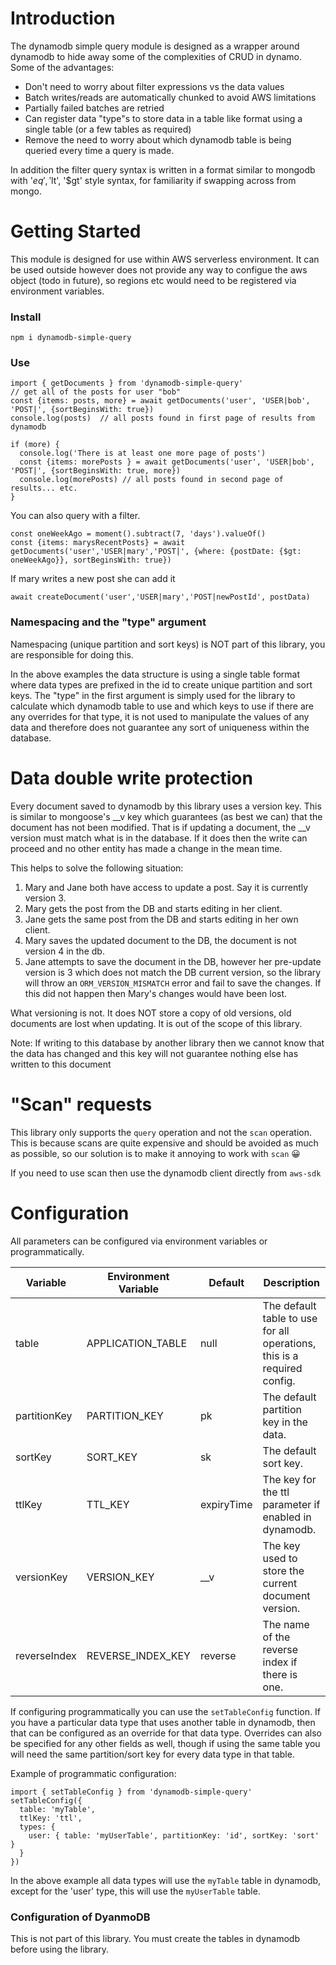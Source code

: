 # Introduction
The dynamodb simple query module is designed as a 
wrapper around dynamodb to hide away some of the complexities
of CRUD in dynamo. 
Some of the advantages:
* Don't need to worry about filter expressions vs the data values
* Batch writes/reads are automatically chunked to avoid AWS limitations
* Partially failed batches are retried
* Can register data "type"s to store data in a table like format using a single table (or a few tables as required)
* Remove the need to worry about which dynamodb table is being queried every time a query is made.

In addition the filter query syntax is written in a format similar to mongodb
with '$eq', '$lt', '$gt' style syntax, for familiarity if swapping across from mongo.

# Getting Started
This module is designed for use within AWS serverless environment. It can be used outside however does not provide any way to configue the 
aws object (todo in future), so regions etc would need to be registered via environment variables.

### Install 
```
npm i dynamodb-simple-query
```

### Use
```
import { getDocuments } from 'dynamodb-simple-query'
// get all of the posts for user "bob"
const {items: posts, more} = await getDocuments('user', 'USER|bob', 'POST|', {sortBeginsWith: true})
console.log(posts)  // all posts found in first page of results from dynamodb

if (more) { 
  console.log('There is at least one more page of posts')
  const {items: morePosts } = await getDocuments('user', 'USER|bob', 'POST|', {sortBeginsWith: true, more})
  console.log(morePosts) // all posts found in second page of results... etc.
}
```

You can also query with a filter.
```
const oneWeekAgo = moment().subtract(7, 'days').valueOf() 
const {items: marysRecentPosts} = await getDocuments('user','USER|mary','POST|', {where: {postDate: {$gt: oneWeekAgo}}, sortBeginsWith: true})
```

If mary writes a new post she can add it
```
await createDocument('user','USER|mary','POST|newPostId', postData)
```

### Namespacing and the "type" argument
Namespacing (unique partition and sort keys) is NOT part of this library, you are responsible for doing this.
 
In the above examples the data structure is using a single table format where data types are prefixed in the id
to create unique partition and sort keys. The "type" in the first argument is simply used for the library to calculate which dynamodb table 
to use and which keys to use if there are any overrides for that type, it is not used to manipulate the values of any data and therefore
does not guarantee any sort of uniqueness within the database.  

# Data double write protection
Every document saved to dynamodb by this library uses a version key. This is similar to mongoose's __v key which guarantees (as best we can)
that the document has not been modified. That is if updating a document, the __v version must match what is in the database. If it does
then the write can proceed and no other entity has made a change in the mean time. 

This helps to solve the following situation:
1. Mary and Jane both have access to update a post. Say it is currently version 3.
2. Mary gets the post from the DB and starts editing in her client.
3. Jane gets the same post from the DB and starts editing in her own client.
4. Mary saves the updated document to the DB, the document is not version 4 in the db.
5. Jane attempts to save the document in the DB, however her pre-update version is 3 which does not match the DB
current version, so the library will throw an `ORM_VERSION_MISMATCH` error and fail to save the changes. If this did not happen then Mary's changes would have been lost.

What versioning is not. It does NOT store a copy of old versions, old documents are lost when updating. It is out of the scope of this library.

Note: If writing to this database by another library then we cannot know that the data has changed and this key will not guarantee nothing 
else has written to this document

# "Scan" requests
This library only supports the `query` operation and not the `scan` operation. This is because scans are quite expensive and should be 
avoided as much as possible, so our solution is to make it annoying to work with `scan` 😀 

If you need to use scan then use the dynamodb client directly from `aws-sdk` 

# Configuration
All parameters can be configured via environment variables or programmatically.

| Variable     | Environment Variable | Default    | Description |
|--------------|----------------------|------------|-------------|
| table        | APPLICATION_TABLE    | null       | The default table to use for all operations, this is a required config. |
| partitionKey | PARTITION_KEY        | pk         | The default partition key in the data. |
| sortKey      | SORT_KEY             | sk         | The default sort key. |
| ttlKey       | TTL_KEY              | expiryTime | The key for the ttl parameter if enabled in dynamodb. |
| versionKey   | VERSION_KEY          | __v        | The key used to store the current document version. |
| reverseIndex | REVERSE_INDEX_KEY    | reverse    | The name of the reverse index if there is one. |

If configuring programmatically you can use the `setTableConfig` function.
If you have a particular data type that uses another table in dynamodb, then that can be configured as an override for that data type.
Overrides can also be specified for any other fields as well, though if using the same table you will need the same partition/sort key for 
every data type in that table.

Example of programmatic configuration:
```
import { setTableConfig } from 'dynamodb-simple-query'
setTableConfig({
  table: 'myTable',
  ttlKey: 'ttl',
  types: {
    user: { table: 'myUserTable', partitionKey: 'id', sortKey: 'sort' }
  }
})
```

In the above example all data types will use the `myTable` table in dynamodb, except for the 'user' type, this will use the `myUserTable` table.

### Configuration of DyanmoDB
This is not part of this library. You must create the tables in dynamodb before using the library.